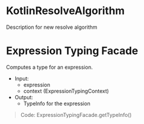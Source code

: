 # KotlinResolveAlgorithm
Description for new resolve algorithm

# Expression Typing Facade

Computes a type for an expression.

- Input:
  - expression
  - context (ExpressionTypingContext)
- Output:
  - TypeInfo for the expression

> Code: ExpressionTypingFacade.getTypeInfo()
